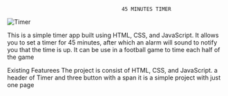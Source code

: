                                          45 MINUTES TIMER
![Timer](https://user-images.githubusercontent.com/122939682/235784083-dc65e74e-1c1c-4d1f-8aee-528bbae06ae6.png)

This is a simple timer app built using HTML, CSS, and JavaScript. It allows you to set a timer for 45 minutes, after which an alarm will sound to notify you that the time is up.
It can be use in a football game to time each half of the game

Existing Featurees
The project is consist of HTML, CSS, and JavaScript.
a header of Timer and three button with a span 
it is a simple project with just one page 






